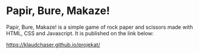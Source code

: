 # Papir, Bure, Makaze!

Papir, Bure, Makaze! is a simple game of rock paper and scissors made with HTML, CSS and Javascript.
It is published on the link below:

https://klaudchaser.github.io/projekat/